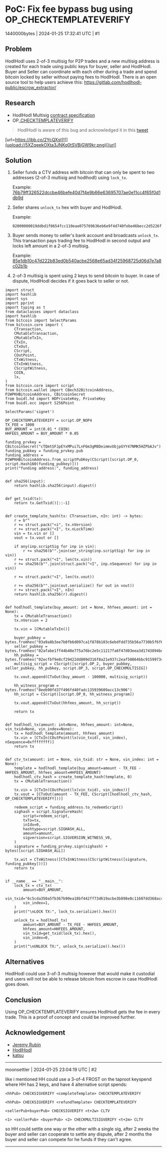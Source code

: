 # PoC: Fix fee bypass bug using OP_CHECKTEMPLATEVERIFY

1440000bytes | 2024-01-25 17:32:41 UTC | #1

<h2>Problem</h2>

HodlHodl uses 2-of-3 multisig for P2P trades and a new multisig address is created for each trade using public keys for buyer, seller and HodlHodl. Buyer and Seller can coordinate with each other during a trade and spend bitcoin locked by seller without paying fees to HodlHodl. There is an open source tool to help users achieve this: https://gitlab.com/hodlhodl-public/escrow_extractor/

<h2>Research</h2>

- HodlHodl Multisig [contract specification](https://gitlab.com/hodlhodl-public/hodl-client-js/-/blob/master/multisig-spec.md)
- OP_[CHECKTEMPLATEVERIFY](https://github.com/bitcoin/bips/blob/deae64bfd31f6938253c05392aa355bf6d7e7605/bip-0119.mediawiki)

> HodlHodl is aware of this bug and acknowledged it in this [tweet](https://x.com/hodlhodl/status/1739363250515406912)

[url=https://ibb.co/2YcQXst]![](upload://5XZqeekOXta3JNKq0tSVBjGW9kr.png)[/url]

<h2>Solution</h2>

1. Seller funds a CTV address with bitcoin that can only be spent to two addresses (2-of-3 multisig and hodlhodl) using `lock_tx`.

   Example: [76b79ff326522dccbe46befe40d7f4e9b66e63695707ae0e11cc4f65f0d1db9d](https://mempool.space/signet/tx/76b79ff326522dccbe46befe40d7f4e9b66e63695707ae0e11cc4f65f0d1db9d)

2. Seller shares `unlock_tx` hex with buyer and HodlHodl.

   Example:
   ```
   02000000019ddbd1f0654fcc110eae075769636eb6e9f4d740febe46becc2d5226f39fb7760000000000ffffffff0268f40c000000000069522103a9a8b3ee7b0fb6d097ca1f878b103c6ebdfdd735b56a7730b5f6f6ffeda5646a2102afabe1ff44b40e775a76bc2e5c11217fa6f47d03eea3d1743894bd15722210bb2102ecfbf9e8cf29422dd809d316f8a21e937c2eaf50864bbc91599734cbd8de080c53ae50c30000000000001600148eeb90fd37f496fd40fadc135939609acc13c90600000000
   ```
3. Buyer sends money to seller's bank account and broadcasts `unlock_tx`. This transaction pays trading fee to HodlHodl in second output and locks left amount in a 2-of-3 multisig.

   Example: [85e1db10c47d222b83ed0b540acbe2568e65ad34f25968725d06d7e7a8c02b1b](https://mempool.space/signet/tx/85e1db10c47d222b83ed0b540acbe2568e65ad34f25968725d06d7e7a8c02b1b)

4. 2-of-3 multisig is spent using 2 keys to send bitcoin to buyer. In case of dispute, HodlHodl decides if it goes back to seller or not.

```
import struct
import hashlib
import sys
import pprint
import typing as t
from dataclasses import dataclass
import hashlib
from bitcoin import SelectParams
from bitcoin.core import (
    CTransaction,
    CMutableTransaction,
    CMutableTxIn,
    CTxIn,
    CTxOut,
    CScript,
    COutPoint,
    CTxWitness,
    CTxInWitness,
    CScriptWitness,
    COIN,
    lx,
)
from bitcoin.core import script
from bitcoin.wallet import CBech32BitcoinAddress, P2WPKHBitcoinAddress, CBitcoinSecret
from buidl.hd import HDPrivateKey, PrivateKey
from buidl.ecc import S256Point

SelectParams('signet')

OP_CHECKTEMPLATEVERIFY = script.OP_NOP4
TX_FEE = 1000
BUY_AMOUNT = int(0.01 * COIN)
HHFEES_AMOUNT = BUY_AMOUNT * 0.05

funding_prvkey = CBitcoinSecret("cTQmtSFJpEYxMPui7LnF6m3gM8DeimmvUbjpGYY47NMK5HZPbAJv")
funding_pubkey = funding_prvkey.pub
funding_address = P2WPKHBitcoinAddress.from_scriptPubKey(CScript([script.OP_0, script.Hash160(funding_pubkey)]))
print("funding address:", funding_address)


def sha256(input):
    return hashlib.sha256(input).digest()


def get_txid(tx):
    return tx.GetTxid()[::-1]


def create_template_hash(tx: CTransaction, nIn: int) -> bytes:
    r = b""
    r += struct.pack("<i", tx.nVersion)
    r += struct.pack("<I", tx.nLockTime)
    vin = tx.vin or []
    vout = tx.vout or []

    if any(inp.scriptSig for inp in vin):
        r += sha256(b"".join(ser_string(inp.scriptSig) for inp in vin))
    r += struct.pack("<I", len(tx.vin))
    r += sha256(b"".join(struct.pack("<I", inp.nSequence) for inp in vin))
    
    r += struct.pack("<I", len(tx.vout))

    r += sha256(b"".join(out.serialize() for out in vout))
    r += struct.pack("<I", nIn)
    return hashlib.sha256(r).digest()


def hodlhodl_template(buy_amount: int = None, hhfees_amount: int = None):
    tx = CMutableTransaction()
    tx.nVersion = 2

    tx.vin = [CMutableTxIn()]

    buyer_pubkey = bytes.fromhex("03a9a8b3ee7b0fb6d097ca1f878b103c6ebdfdd735b56a7730b5f6f6ffeda5646a")
    seller_pubkey = bytes.fromhex("02afabe1ff44b40e775a76bc2e5c11217fa6f47d03eea3d1743894bd15722210bb")
    hh_pubkey = bytes.fromhex("02ecfbf9e8cf29422dd809d316f8a21e937c2eaf50864bbc91599734cbd8de080c")
    multisig_script = CScript([script.OP_2, buyer_pubkey, seller_pubkey, hh_pubkey, script.OP_3, script.OP_CHECKMULTISIG])

    tx.vout.append(CTxOut(buy_amount - 100000, multisig_script))

    hh_witness_program = bytes.fromhex("8eeb90fd37f496fd40fadc135939609acc13c906")
    hh_script = CScript([script.OP_0, hh_witness_program])

    tx.vout.append(CTxOut(hhfees_amount, hh_script))

    return tx


def hodlhodl_tx(amount: int=None, hhfees_amount: int=None, vin_txid=None, vin_index=None):
    tx = hodlhodl_template(amount, hhfees_amount)
    tx.vin = [CTxIn(COutPoint(lx(vin_txid), vin_index), nSequence=0xffffffff)]
    return tx


def ctv_tx(amount: int = None, vin_txid: str = None, vin_index: int = None):
    template = hodlhodl_template(buy_amount=amount - TX_FEE - HHFEES_AMOUNT, hhfees_amount=HHFEES_AMOUNT)
    hodlhodl_ctv_hash = create_template_hash(template, 0)
    tx = CMutableTransaction()

    tx.vin = [CTxIn(COutPoint(lx(vin_txid), vin_index))]
    tx.vout = [CTxOut(amount - TX_FEE, CScript([hodlhodl_ctv_hash, OP_CHECKTEMPLATEVERIFY]))]

    redeem_script = funding_address.to_redeemScript()
    sighash = script.SignatureHash(
        script=redeem_script,
        txTo=tx,
        inIdx=0,
        hashtype=script.SIGHASH_ALL,
        amount=amount,
        sigversion=script.SIGVERSION_WITNESS_V0,
    )
    signature = funding_prvkey.sign(sighash) + bytes([script.SIGHASH_ALL])

    tx.wit = CTxWitness([CTxInWitness(CScriptWitness([signature, funding_pubkey]))])
    return tx


if __name__ == "__main__":
    lock_tx = ctv_tx(
        amount=BUY_AMOUNT,
        vin_txid="6c5cda350a5fb367b90ea18bf442ff73d619acbe3b898e8c11607dd368ac42d2",
        vin_index=1,
    )
    print("\nLOCK TX:", lock_tx.serialize().hex()) 
    
    unlock_tx = hodlhodl_tx(
        amount=BUY_AMOUNT - TX_FEE - HHFEES_AMOUNT,
        hhfees_amount=HHFEES_AMOUNT,
        vin_txid=get_txid(lock_tx).hex(),
        vin_index=0,
    )
    print("\nUNLOCK TX:", unlock_tx.serialize().hex())
```

<h2>Alternatives</h2>

HodlHodl could use 3-of-3 multisig however that would make it custodial and users will not be able to release bitcoin from escrow in case HodlHodl goes down.

<h2>Conclusion</h2>

Using OP_CHECKTEMPLATEVERIFY ensures HodlHodl gets the fee in every trade. This is a proof of concept and could be improved further.

<h2>Acknowledgement</h2>

- [Jeremy Rubin](https://twitter.com/JeremyRubin)
- [HodlHodl](https://hodlhodl.com/)
- [katsu](https://twitter.com/0x0ff_)

-------------------------

moonsettler | 2024-01-25 23:04:19 UTC | #2

like i mentioned HH could use a 3-of-4 FROST on the taproot keyspend where HH has 2 keys, and have 4 alternative script spends:

```text
<hhPub> CHECKSIGVERIFY <completeTemplate> CHECKTEMPLATEVERIFY

<hhPub> CHECKSIGVERIFY <refundTemplate> CHECKTEMPLATEVERIFY

<sellerPub+buyerPub> CHECKSIGVERIFY <t+2w> CLTV

<1> <sellerPub> <buyerPub> <2> CHECKMULTISIGVERIFY <t+2m> CLTV
```

so HH could settle one way or the other with a single sig, after 2 weeks the buyer and seller can cooperate to settle any dispute, after 2 months the buyer and seller can compete for he funds if they can't agree.

-------------------------

